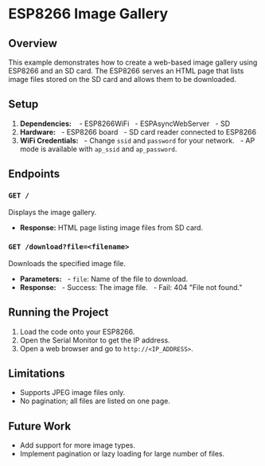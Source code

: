 # ESP8266 Image Gallery


## Overview
This example demonstrates how to create a web-based image gallery using ESP8266 and an SD card. The ESP8266 serves an HTML page that lists image files stored on the SD card and allows them to be downloaded.


## Setup
1. **Dependencies:** 
  - ESP8266WiFi
  - ESPAsyncWebServer
  - SD
2. **Hardware:**
  - ESP8266 board
  - SD card reader connected to ESP8266
3. **WiFi Credentials:**
  - Change `ssid` and `password` for your network.
  - AP mode is available with `ap_ssid` and `ap_password`.


## Endpoints


### `GET /`
Displays the image gallery.
- **Response:** HTML page listing image files from SD card.


### `GET /download?file=<filename>`
Downloads the specified image file.
- **Parameters:**
  - `file`: Name of the file to download.
- **Response:**
  - Success: The image file.
  - Fail: 404 "File not found."


## Running the Project
1. Load the code onto your ESP8266.
2. Open the Serial Monitor to get the IP address.
3. Open a web browser and go to `http://<IP_ADDRESS>`.


## Limitations
- Supports JPEG image files only.
- No pagination; all files are listed on one page.


## Future Work
- Add support for more image types.
- Implement pagination or lazy loading for large number of files.

